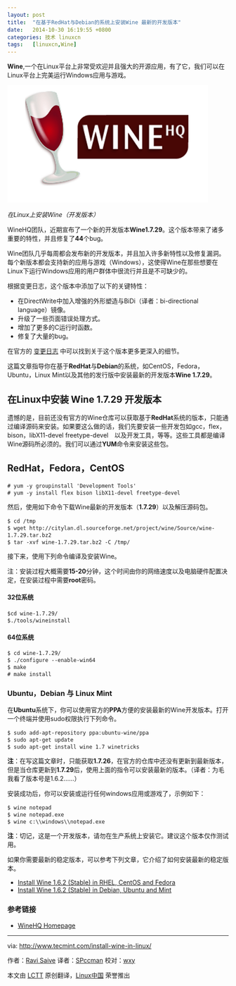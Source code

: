 ```yaml
---
layout: post
title:	"在基于RedHat与Debian的系统上安装Wine 最新的开发版本"
date:	2014-10-30 16:19:55 +0800 
categories:	技术 linuxcn 
tags:	[linuxcn,Wine]
---
```



**Wine**,一个在Linux平台上非常受欢迎并且强大的开源应用，有了它，我们可以在Linux平台上完美运行Windows应用与游戏。


![](/Asserts/Images/album/201408/30/211803yk7vlgkajllblkug.png)


*在Linux上安装Wine（开发版本）*


WineHQ团队，近期宣布了一个新的开发版本**Wine1.7.29**。这个版本带来了诸多重要的特性，并且修复了**44**个bug。


Wine团队几乎每周都会发布新的开发版本，并且加入许多新特性以及修复漏洞。每个新版本都会支持新的应用与游戏（Windows），这使得Wine在那些想要在Linux下运行Windows应用的用户群体中很流行并且是不可缺少的。


根据变更日志，这个版本中添加了以下的关键特性：


* 在DirectWrite中加入增强的外形塑造与BiDi（译者：bi-directional language）镜像。
* 升级了一些页面错误处理方式。
* 增加了更多的C运行时函数。
* 修复了大量的bug。


在官方的 [变更日志](http://www.winehq.org/announce/1.7.29) 中可以找到关于这个版本更多更深入的细节。


这篇文章指导你在基于**RedHat**与**Debian**的系统，如CentOS，Fedora，Ubuntu，Linux Mint以及其他的发行版中安装最新的开发版本**Wine 1.7.29**。


在Linux中安装 Wine 1.7.29 开发版本
--------------------------


遗憾的是，目前还没有官方的Wine仓库可以获取基于**RedHat**系统的版本，只能通过编译源码来安装。如果要这么做的话，我们先要安装一些开发包如gcc，flex，bison，libX11-devel freetype-devel　以及开发工具，等等。这些工具都是编译Wine源码所必须的。我们可以通过**YUM**命令来安装这些包。


RedHat，Fedora，CentOS
--------------------



```
# yum -y groupinstall 'Development Tools'
# yum -y install flex bison libX11-devel freetype-devel

```

然后，使用如下命令下载Wine最新的开发版本（**1.7.29**）以及解压源码包。



```
$ cd /tmp
$ wget http://citylan.dl.sourceforge.net/project/wine/Source/wine-1.7.29.tar.bz2
$ tar -xvf wine-1.7.29.tar.bz2 -C /tmp/

```

接下来，使用下列命令编译及安装Wine。


注：安装过程大概需要**15-20**分钟，这个时间由你的网络速度以及电脑硬件配置决定，在安装过程中需要**root**密码。


#### 32位系统



```
$cd wine-1.7.29/
$./tools/wineinstall

```

#### 64位系统



```
$ cd wine-1.7.29/
$ ./configure --enable-win64
$ make
# make install

```

### Ubuntu，Debian 与 Linux Mint


在**Ubuntu**系统下，你可以使用官方的**PPA**方便的安装最新的Wine开发版本。打开一个终端并使用sudo权限执行下列命令。



```
$ sudo add-apt-repository ppa:ubuntu-wine/ppa 
$ sudo apt-get update
$ sudo apt-get install wine 1.7 winetricks

```

**注**：在写这篇文章时，只能获取**1.7.26**，在官方的仓库中还没有更新到最新版本，但是当仓库更新到**1.7.29**后，使用上面的指令可以安装最新的版本。（译者：为毛我看了版本号是1.6.2......）


安装成功后，你可以安装或运行任何windows应用或游戏了，示例如下：



```
$ wine notepad
$ wine notepad.exe 
$ wine c:\\windows\\notepad.exe

```

**注**：切记，这是一个开发版本，请勿在生产系统上安装它。建议这个版本仅作测试用。


如果你需要最新的稳定版本，可以参考下列文章，它介绍了如何安装最新的稳定版本。


* [Install Wine 1.6.2 (Stable) in RHEL, CentOS and Fedora](http://www.tecmint.com/install-wine-in-rhel-centos-and-fedora/)
* [Install Wine 1.6.2 (Stable) in Debian, Ubuntu and Mint](http://www.tecmint.com/install-wine-on-ubuntu-and-linux-mint/)


### 参考链接


* [WineHQ Homepage](http://www.winehq.org/)




---


via: <http://www.tecmint.com/install-wine-in-linux/>


作者：[Ravi Saive](http://www.tecmint.com/author/admin/) 译者：[SPccman](https://github.com/SPccman) 校对：[wxy](https://github.com/wxy)


本文由 [LCTT](https://github.com/LCTT/TranslateProject) 原创翻译，[Linux中国](http://linux.cn/) 荣誉推出
